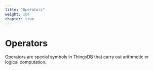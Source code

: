```yaml
---
title: "Operators"
weight: 184
chapter: true
---
```


# Operators

Operators are special symbols in ThingsDB that carry out arithmetic or logical computation.

